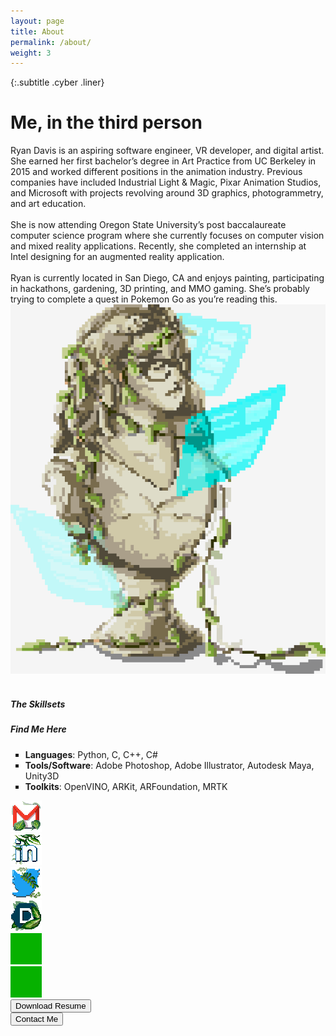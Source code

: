 ```yaml
---
layout: page
title: About
permalink: /about/
weight: 3
---
```


{:.subtitle .cyber .liner}
# Me, in the third person

<div class="pixel-div flex-container">
    <div class="flex-child vertical-center">
        Ryan Davis is an aspiring software engineer, VR developer, and digital artist. She earned her first bachelor’s degree in Art Practice from UC Berkeley in 2015 and worked different positions in the animation industry. Previous companies have included Industrial Light & Magic, Pixar Animation Studios, and Microsoft with projects revolving around 3D graphics, photogrammetry, and art education.
        <br><br>
        She is now attending Oregon State University’s post baccalaureate computer science program where she currently focuses on computer vision and mixed reality applications. Recently, she completed an internship at Intel designing for an augmented reality application.
        <br><br>
        Ryan is currently located in San Diego, CA and enjoys painting, participating in hackathons, gardening, 3D printing, and MMO gaming. She’s probably trying to complete a quest in Pokemon Go as you’re reading this.
    </div>
    <div class="flex-child">
        <img src="../assets/img/common/statue.gif">
    </div>
</div>

<br>

<div class="pixel-div quick-info-grid">
    <div class="grid-item">
        <h5 class="cyber info-subtitle">The Skillsets</h5>
    </div>
    <div class="grid-item spacer"></div>
    <div class="grid-item">
        <h5 class="cyber info-subtitle">Find Me Here</h5>
    </div>  
    <div class="grid-item">
        <ul style="list-style:none">
            <li style="list-style:square"><strong>Languages</strong>: Python, C, C++, C#</li>
            <li style="list-style:square"><strong>Tools/Software</strong>: Adobe Photoshop, Adobe Illustrator, Autodesk Maya, Unity3D</li>
            <li style="list-style:square"><strong>Toolkits</strong>: OpenVINO, ARKit, ARFoundation, MRTK</li>
        </ul>
    </div>
    <div class="grid-item spacer"></div>
    <div class="grid-item">
        <div class="social-media-grid">
            <div class="social-media-item">
                <img class="social-media-icon" src="../assets/img/common/email.png">
            </div>
            <div class="social-media-item">
                <img class="social-media-icon" src="../assets/img/common/linkedin.png">
            </div>
            <div class="social-media-item">
                <img class="social-media-icon" src="../assets/img/common/twitter.png">
            </div>
        </div>
        <div class="social-media-grid">
            <div class="social-media-item"><img src="../assets/img/common/devpost.png"></div>
            <div class="social-media-item"><img src="../assets/img/common/testIconSize.png"></div>
            <div class="social-media-item"><img src="../assets/img/common/testIconSize.png"></div>
        </div>
    </div>  
</div>

<div class="flex-container">
    <div class="flex-child vertical-center">
        <a class="no-underline" href="">
            <button class="btn">
            <span class="btn__content">Download Resume</span>
            <span class="btn__glitch"></span>
            </button>
        </a>
    </div>
    <div class="flex-child vertical-center">
        <a class="no-underline" href="">
            <button class="btn">
            <span class="btn__content">Contact Me</span>
            <span class="btn__glitch"></span>
            </button>
        </a>
    </div>
</div>
<br>